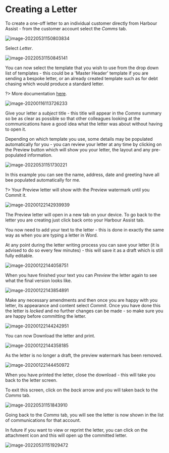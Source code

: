 Creating a Letter
===

To create a one-off letter to an individual customer directly from Harbour Assist - from the customer account select the *Comms* tab.

![image-20220531150803834](image-20220531150803834.png)

Select *Letter*.

![image-20220531150845141](image-20220531150845141.png)

You can now select the template that you wish to use from the drop down list of templates - this could be a 'Master Header' template if you are sending a bespoke letter, or an already created template such as for debt chasing which would produce a standard letter.

?> More documentation [here](communications/LetterTemplates.md).

![image-20200116113726233](image-20200116113726233.png)

Give your letter a *subject* title - this title will appear in the *Comms* summary so be as clear as possible so that other colleagues looking at the communications have a good idea what the letter was about without having to open it.

Depending on which template you use, some details may be populated automatically for you - you can review your letter at any time by clicking on the Preview button which will show you your letter, the layout and any pre-populated information.

![image-20220531151730221](image-20220531151730221.png)

In this example you can see the name, address, date and greeting have all bee populated automatically for me.  

?> Your Preview letter will show with the Preview watermark until you Commit it.

![image-20200122142939939](image-20200122142939939.png)



The Preview letter will open in a new tab on your device.  To go back to the letter you are creating just click back onto your Harbour Assist tab.

You now need to add your text to the letter - this is done in exactly the same way as when you are typing a letter in Word.

At any point during the letter writing process you can save your letter (it is advised to do so every few minutes) - this will save it as a draft which is still fully editable.

![image-20200122144058751](image-20200122144058751.png)



When you have finished your text you can *Preview* the letter again to see what the final version looks like.

![image-20200122143854891](image-20200122143854891.png)

Make any necessary amendments and then once you are happy with you letter, its appearance and content select *Commit*.  Once you have done this the letter is *locked* and no further changes can be made - so make sure you are happy before committing the letter.

![image-20200122144242951](image-20200122144242951.png)

You can now Download the letter and print.

![image-20200122144358185](image-20200122144358185.png)

As the letter is no longer a draft, the preview watermark has been removed.

![image-20200122144450972](image-20200122144450972.png)

When you have printed the letter, close the download - this will take you back to the letter screen.

To exit this screen, click on the *back* arrow and you will taken back to the *Comms* tab.

![image-20220531151843910](image-20220531151843910.png)

Going back to the *Comms* tab, you will see the letter is now shown in the list of communications for that account.  

In future if you want to view or reprint the letter, you can click on the attachment icon and this will open up the committed letter.

![image-20220531151929472](image-20220531151929472.png)

